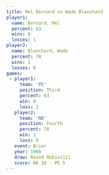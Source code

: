 ```yaml
---
title: Mel Bernard vs Wade Blanchard
player1:               
  name: Bernard, Mel   
  percent: 63          
  wins: 0              
  losses: 1            
player2:               
  name: Blanchard, Wade
  percent: 70          
  wins: 1              
  losses: 0            
games:
 - player1:         
     team: 'PE'     
     position: Third
     percent: 63    
     win: 0         
     loss: 1        
   player2:          
     team: 'NB'      
     position: Fourth
     percent: 70     
     win: 1          
     loss: 0         
   event: Brier         
   year: 1986           
   draw: Round Robin(11)
   score: NB 10 - PE 5  
---
```

